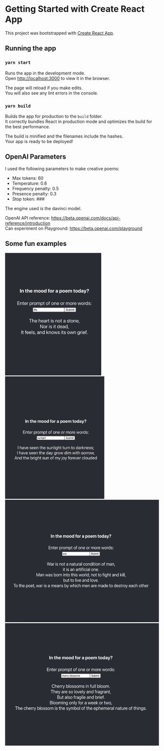 # Getting Started with Create React App

This project was bootstrapped with [Create React App](https://github.com/facebook/create-react-app).

## Running the app

### `yarn start`

Runs the app in the development mode.\
Open [http://localhost:3000](http://localhost:3000) to view it in the browser.

The page will reload if you make edits.\
You will also see any lint errors in the console.

### `yarn build`

Builds the app for production to the `build` folder.\
It correctly bundles React in production mode and optimizes the build for the best performance.

The build is minified and the filenames include the hashes.\
Your app is ready to be deployed!

## OpenAI Parameters

I used the following parameters to make creative poems:

- Max tokens: 60
- Temperature: 0.6
- Frequency penalty: 0.5
- Presence penalty: 0.3
- Stop token: ###

The engine used is the davinci model.

OpenAI API reference: https://beta.openai.com/docs/api-reference/introduction<br/>
Can experiment on Playground: https://beta.openai.com/playground

## Some fun examples
<img src="assets/life-poem.png" alt="life" height="400"/>
<br/>
<img src="assets/sunlight-poem.png" alt="sunlight" height="400"/>
<br/>
<img src="assets/war-poem.png" alt="war" height="400"/>
<br/>
<img src="assets/cherry-blossoms-poem.png" alt="cherry-blossoms" height="400"/>

